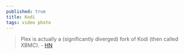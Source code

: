 ```yaml
---
published: true
title: Kodi
tags: video photo
---
```

> Plex is actually a (significantly diverged) fork of Kodi (then called XBMC). - [HN](https://news.ycombinator.com/item?id=29633980)
